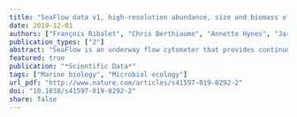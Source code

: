 ```yaml
---
title: "SeaFlow data v1, high-resolution abundance, size and biomass of small phytoplankton in the North Pacific"
date: 2019-12-01
authors: ["François Ribalet", "Chris Berthiaume", "Annette Hynes", "Jarred Swalwell", "Michael Carlson", "Sophie Clayton", "Gwenn Hennon", "Camille Poirier", "Eric Shimabukuro", "Angelicque White", "E. Virginia Armbrust"]
publication_types: ["2"]
abstract: "SeaFlow is an underway flow cytometer that provides continuous shipboard observations of the abundance and optical properties of small phytoplankton (< 5 μm in equivalent spherical diameter, ESD). Here we present data sets consisting of SeaFlow-based cell abundance, forward light scatter, and pigment fluorescence of individual cells, as well as derived estimates of ESD and cellular carbon content of picophytoplankton, which includes the cyanobacteria Prochlorococcus, Synechococcus and small-sized Crocosphaera (< 5 μm ESD), and picophytoplankton and nanophytoplankton (2–5 μm ESD). Data were collected in surface waters (≈5 m depth) from 27 oceanographic cruises carried out in the Northeast Pacific Ocean between 2010 and 2018. Thirteen cruises provide high spatial resolution (≈1 km) measurements across 32,500 km of the Northeast Pacific Ocean and 14 near-monthly cruises beginning in 2015 provide seasonal distributions at the long-term sampling site (Station ALOHA) of the Hawaii Ocean Time-Series. These data sets expand our knowledge of the current spatial and temporal distributions of picophytoplankton in the surface ocean."
featured: true
publication: "*Scientific Data*"
tags: ["Marine biology", "Microbial ecology"]
url_pdf: "http://www.nature.com/articles/s41597-019-0292-2"
doi: "10.1038/s41597-019-0292-2"
share: false
---
```


